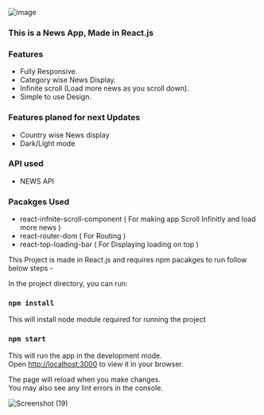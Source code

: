 ![image](https://user-images.githubusercontent.com/58109880/157040632-0cf14fd3-6e59-4451-a885-ce570e87bf11.png)

### This is a News App, Made in React.js

### Features

- Fully Responsive.
- Category wise News Display.
- Infinite scroll (Load more news as you scroll down).
- Simple to use Design.

### Features planed for next Updates

- Country wise News display
- Dark/Light mode

### API used

- NEWS API

### Pacakges Used

- react-infnite-scroll-component ( For making app Scroll Infinitly and load more news )
- react-router-dom ( For Routing )
- react-top-loading-bar ( For Displaying loading on top )

This Project is made in React.js and requires npm pacakges to run
follow below steps -

In the project directory, you can run:

### `npm install`

This will install node module required for running the project

### `npm start`

This will run the app in the development mode.\
Open [http://localhost:3000](http://localhost:3000) to view it in your browser.

The page will reload when you make changes.\
You may also see any lint errors in the console.

![Screenshot (19)](https://user-images.githubusercontent.com/58109880/157042231-92ac49dc-7e8d-428c-8edd-b7e6aa7d7e06.png)
